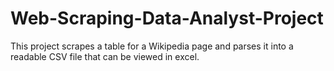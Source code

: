 # Web-Scraping-Data-Analyst-Project
This project scrapes a table for a Wikipedia page and parses it into a readable CSV file that can be viewed in excel.
